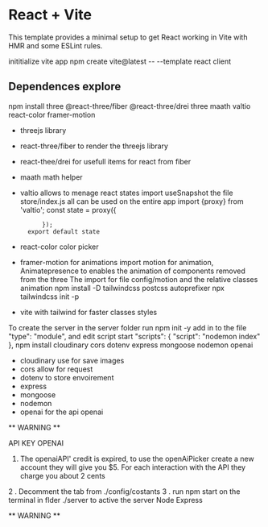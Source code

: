 # React + Vite

This template provides a minimal setup to get React working in Vite with HMR and some ESLint rules.

inititialize vite app
npm create vite@latest -- --template react client
## Dependences explore

npm install three @react-three/fiber @react-three/drei three maath valtio react-color framer-motion

- threejs library
- react-three/fiber to render the threejs library
- react-thee/drei for usefull items for react from fiber
- maath math helper

- valtio allows to menage react states
  import useSnapshot
  the file store/index.js all can be used on the entire app
  import {proxy} from 'valtio';
  const state = proxy({

            });
        export default state

- react-color color picker
- framer-motion for animations
  import motion for animation, Animatepresence to enables the animation of components removed from the three
  The import for file config/motion and the relative classes animation
  npm install -D tailwindcss postcss autoprefixer
  npx tailwindcss init -p

- vite with tailwind for faster classes styles

To create the server in the server folder run npm init -y
add in to the file   "type": "module", and edit script start 
  "scripts": {
    "script": "nodemon index"
  },
npm install cloudinary cors dotenv express mongoose nodemon openai

- cloudinary use for save images
- cors allow for request
- dotenv to store envoirement
- express
- mongoose
- nodemon
- openai for the api openai

** WARNING **

API KEY OPENAI

1. The openaiAPI' credit is expired, to use the openAiPicker
   create a new account they will give you $5.
   For each interaction with the API they charge you about 2 cents

2 . Decomment the tab from ./config/costants
3 . run npm start on the terminal in flder ./server to active the server Node Express

** WARNING **
